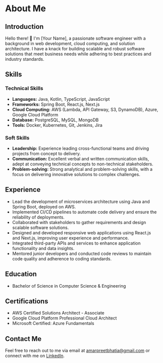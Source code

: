 # About Me

## Introduction

Hello there! 👋 I'm [Your Name], a passionate software engineer with a background in web development, cloud computing, and solution architecture. I have a knack for building scalable and robust software solutions that meet business needs while adhering to best practices and industry standards.

## Skills

### Technical Skills

- **Languages:** Java, Kotlin, TypeScript, JavaScript
- **Frameworks:** Spring Boot, React.js, Next.js
- **Cloud Computing:** AWS (Lambda, API Gateway, S3, DynamoDB), Azure, Google Cloud Platform
- **Database:** PostgreSQL, MySQL, MongoDB
- **Tools:** Docker, Kubernetes, Git, Jenkins, Jira

### Soft Skills

- **Leadership:** Experience leading cross-functional teams and driving projects from concept to delivery.
- **Communication:** Excellent verbal and written communication skills, adept at conveying technical concepts to non-technical stakeholders.
- **Problem-solving:** Strong analytical and problem-solving skills, with a focus on delivering innovative solutions to complex challenges.

## Experience

- Lead the development of microservices architecture using Java and Spring Boot, deployed on AWS.
- Implemented CI/CD pipelines to automate code delivery and ensure the reliability of deployments.
- Collaborated with stakeholders to gather requirements and design scalable software solutions.
- Designed and developed responsive web applications using React.js and Next.js, improving user experience and performance.
- Integrated third-party APIs and services to enhance application functionality and data insights.
- Mentored junior developers and conducted code reviews to maintain code quality and adherence to coding standards.

## Education

- Bachelor of Science in Computer Science & Engineering

## Certifications

- AWS Certified Solutions Architect - Associate
- Google Cloud Platform Professional Cloud Architect
- Microsoft Certified: Azure Fundamentals

## Contact Me

Feel free to reach out to me via email at [amarpreetbhatia@gmail.com](mailto:amarpreetbhatia@gmail.com) or connect with me on [LinkedIn](https://www.linkedin.com/in/amarpreetbhatia/).
